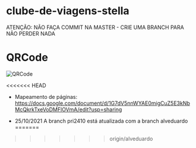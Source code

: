 # clube-de-viagens-stella
ATENÇÃO: NÃO FAÇA COMMIT NA MASTER - CRIE UMA BRANCH PARA NÃO PERDER NADA

# QRCode

![QRCode](https://github.com/PriFerreira/clube-de-viagens-stella/blob/alveduardo/assets/QR.png)

<<<<<<< HEAD
- Mapeamento de páginas: https://docs.google.com/document/d/1G7dV5nnWYAE0migCuZ5E3kNbMcQkrkTxeVoDMFlOVmA/edit?usp=sharing


- 25/10/2021 A branch pri2410 está atualizada com a branch alveduardo 
=======
>>>>>>> origin/alveduardo
